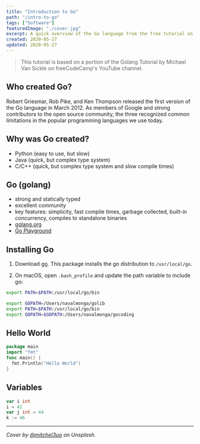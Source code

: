 ```yaml
---
title: "Introduction to Go"
path: "/intro-to-go"
tags: ["Software"]
featuredImage: "./cover.jpg"
excerpt: A quick overview of the Go language from the free tutorial on the freeCodeCamp's YouTube channel.
created: 2020-05-27
updated: 2020-05-27
---
```


> This tutorial is based on a portion of the Golang Tutorial by Michael Van Sickle on freeCodeCamp's YouTube channel.

## Who created Go?

Robert Griesmar, Rob Pike, and Ken Thompson released the first version of the Go language in March 2012. As members of Google and strong contributors to the open source community, the three recognized common limitations in the popular programming languages we use today.

## Why was Go created?

* Python (easy to use, but slow)
* Java (quick, but complex type system)
* C/C++ (quick, but complex type system and slow compile times)

## Go (golang)

* strong and statically typed
* excellent community
* key features: simplicity, fast compile times, garbage collected, built-in concurrency, compiles to standalone binaries
* [golang.org](https://golang.org/)
* [Go Playground](https://play.golang.org)


## Installing Go

1. Download [go](https://golang.org/dl/). This package installs the go distribution to `/usr/local/go`.

2. On macOS, open `.bash_profile` and update the path variable to include go:

```bash
export PATH=$PATH:/usr/local/go/bin

export GOPATH=/Users/navalmonga/golib
export PATH=$PATH:/usr/local/go/bin
export GOPATH=$GOPATH:/Users/navalmonga/gocoding
```

## Hello World

```go
package main
import "fmt"
func main() {
  fmt.Println("Hello World")
}
```

## Variables

```go
var i int
i = 42
var j int = 44
k := 46
```


---

*Cover by [@mitchel3uo](https://unsplash.com/@mitchel3uo) on Unsplash.*
